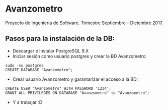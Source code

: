 # Avanzometro
Proyecto de Ingenieria de Software. Trimestre Septiembre - Diciembre 2017.
## Pasos para la instalación de la DB:
- Descargar e Instalar PostgreSQL 9.X
- Iniciar sesión como usuario postgres y crear la BD Avanzometro:
```
sudo -su postgres
CREATE DATABASE "Avanzometro";
```
- Crear usuario Avanzometro y garantarizar el acceso a la BD:
```
CREATE USER "Avanzometro" WITH PASSWORD '1234';
GRANT ALL PRIVILEGES ON DATABASE "Avanzometro" to "Avanzometro";
```
- Y a trabajar :D
